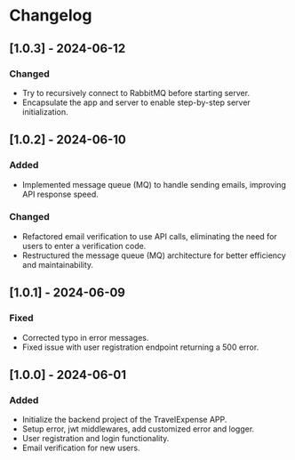 # Changelog

## [1.0.3] - 2024-06-12
### Changed
- Try to recursively connect to RabbitMQ before starting server.
- Encapsulate the app and server to enable step-by-step server initialization.

## [1.0.2] - 2024-06-10
### Added
- Implemented message queue (MQ) to handle sending emails, improving API response speed.

### Changed
- Refactored email verification to use API calls, eliminating the need for users to enter a verification code.
- Restructured the message queue (MQ) architecture for better efficiency and maintainability.

## [1.0.1] - 2024-06-09
### Fixed
- Corrected typo in error messages.
- Fixed issue with user registration endpoint returning a 500 error.

## [1.0.0] - 2024-06-01
### Added
- Initialize the backend project of the TravelExpense APP.
- Setup error, jwt middlewares, add customized error and logger.
- User registration and login functionality.
- Email verification for new users.
